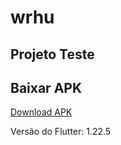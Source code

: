 # wrhu


## Projeto Teste

## Baixar APK
<a href="app.apk" download="whru.apk" title="Demonstração do aplicativo" alt="Demonstração do aplicativo">Download APK</a>

Versão do Flutter: 1.22.5


